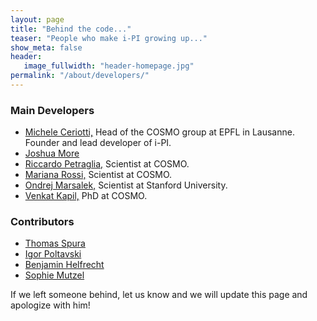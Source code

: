 ```yaml
---
layout: page
title: "Behind the code..."
teaser: "People who make i-PI growing up..."
show_meta: false
header:
   image_fullwidth: "header-homepage.jpg"
permalink: "/about/developers/"
---
```


### Main Developers
 - [Michele Ceriotti,](https://people.epfl.ch/michele.ceriotti?lang=en)
   Head of the COSMO group at EPFL in Lausanne. Founder and lead
   developer of i-PI.
 - [Joshua More]()
 - [Riccardo Petraglia,](https://people.epfl.ch/riccardo.petraglia?lang=en) Scientist
   at COSMO.
 - [Mariana Rossi,](http://www.fhi-berlin.mpg.de/~rossi)
   Scientist at COSMO.
 - [Ondrej Marsalek,](https://github.com/OndrejMarsalek) Scientist at
   Stanford University.
 - [Venkat Kapil,](https://people.epfl.ch/venkat.kapil?lang=en) PhD at
   COSMO.

### Contributors
 - [Thomas Spura](https://github.com/tomspur)
 - [Igor Poltavski](https://github.com/ipoltavskyi)
 - [Benjamin Helfrecht]()
 - [Sophie Mutzel]()

If we left someone behind, let us know and we will update this page
and apologize with him! 
